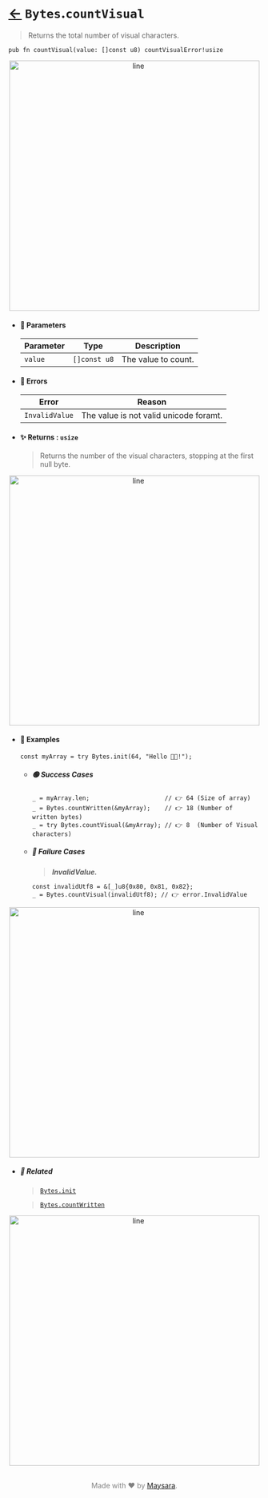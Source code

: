 # [←](../Bytes.md) `Bytes`.`countVisual`

> Returns the total number of visual characters.

```zig
pub fn countVisual(value: []const u8) countVisualError!usize
```


<div align="center">
<img src="https://raw.githubusercontent.com/Super-ZIG/io/refs/heads/main/dist/img/md/line.png" alt="line" style="width:500px;"/>
</div>

- #### 🧩 Parameters

    | Parameter | Type         | Description         |
    | --------- | ------------ | ------------------- |
    | `value`   | `[]const u8` | The value to count. |

- #### 🚫 Errors

    | Error          | Reason                               |
    | -------------- | ------------------------------------ |
    | `InvalidValue` | The value is not valid unicode foramt. |

- #### ✨ Returns : `usize`

    > Returns the number of the visual characters, stopping at the first null byte.

<div align="center">
<img src="https://raw.githubusercontent.com/Super-ZIG/io/refs/heads/main/dist/img/md/line.png" alt="line" style="width:500px;"/>
</div>

- #### 🧪 Examples

    ```zig
    const myArray = try Bytes.init(64, "Hello 👨‍🏭!");
    ```

    - ##### 🟢 Success Cases

        ```zig
        _ = myArray.len;                     // 👉 64 (Size of array)
        _ = Bytes.countWritten(&myArray);    // 👉 18 (Number of written bytes)
        _ = try Bytes.countVisual(&myArray); // 👉 8  (Number of Visual characters)
        ```

    - ##### 🔴 Failure Cases

        > **_InvalidValue._**

        ```zig
        const invalidUtf8 = &[_]u8{0x80, 0x81, 0x82};
        _ = Bytes.countVisual(invalidUtf8); // 👉 error.InvalidValue
        ```

<div align="center">
<img src="https://raw.githubusercontent.com/Super-ZIG/io/refs/heads/main/dist/img/md/line.png" alt="line" style="width:500px;"/>
</div>

- ##### 🔗 Related

  > [`Bytes.init`](./init.md)

  > [`Bytes.countWritten`](./countWritten.md)

<div align="center">
<img src="https://raw.githubusercontent.com/Super-ZIG/io/refs/heads/main/dist/img/md/line.png" alt="line" style="width:500px;"/>
</div>

<p align="center" style="color:grey;"><br />Made with ❤️ by <a href="http://github.com/maysara-elshewehy" target="blank">Maysara</a>.</p>
